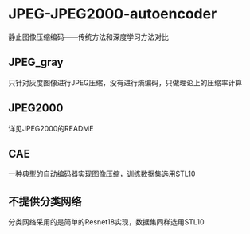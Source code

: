 # JPEG-JPEG2000-autoencoder
静止图像压缩编码——传统方法和深度学习方法对比

## JPEG_gray
只针对灰度图像进行JPEG压缩，没有进行熵编码，只做理论上的压缩率计算

## JPEG2000
详见JPEG2000的README

## CAE
一种典型的自动编码器实现图像压缩，训练数据集选用STL10

## 不提供分类网络
分类网络采用的是简单的Resnet18实现，数据集同样选用STL10
